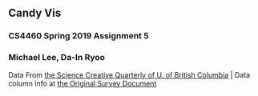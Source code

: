 ## Candy Vis

### CS4460 Spring 2019 Assignment 5
### Michael Lee, Da-In Ryoo

Data From [the Science Creative Quarterly of U. of British Columbia](http://www.scq.ubc.ca/so-much-candy-data-seriously/) | Data column info at [the Original Survey Document](http://www.scq.ubc.ca/wp-content/uploads/2017/10/candyhierarchysurvey2017.pdf)